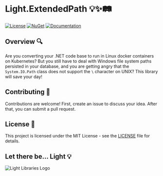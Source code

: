 # Light.ExtendedPath 💡✨🛤️

[![License](https://img.shields.io/badge/License-MIT-green.svg?style=for-the-badge)](https://github.com/feO2x/Light.ExtendedPath/blob/main/LICENSE)
[![NuGet](https://img.shields.io/badge/NuGet-1.0.0-blue.svg?style=for-the-badge)](https://www.nuget.org/packages/Light.ExtendedPath/1.0.0/)
[![Documentation](https://img.shields.io/badge/Docs-Changelog-yellowgreen.svg?style=for-the-badge)](https://github.com/feO2x/Light.ExtendedPath/releases)

## Overview 🔍

Are you converting your .NET code base to run in Linux docker containers on Kubernetes? But you still have to deal with
Windows file system paths persisted in your database, and you are getting angry that the `System.IO.Path` class does not
support the `\` character on UNIX? This library will save your day!

## Contributing 🤝

Contributions are welcome! First, create an issue to discuss your idea. After that, you can submit a pull request.

## License 📜

This project is licensed under the MIT License - see
the [LICENSE](https://github.com/feO2x/Light.ExtendedPath/blob/main/LICENSE) file for details.

## Let there be... Light 💡

![Light Libraries Logo](https://raw.githubusercontent.com/feO2x/Light.GuardClauses/main/Images/light_logo.png)
